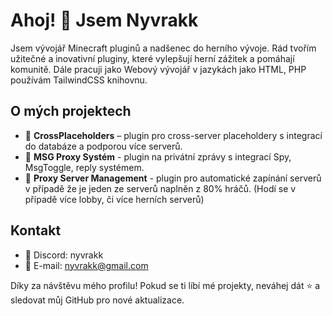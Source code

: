 # Ahoj! 👋 Jsem Nyvrakk

Jsem vývojář Minecraft pluginů a nadšenec do herního vývoje. Rád tvořím užitečné a inovativní pluginy, které vylepšují herní zážitek a pomáhají komunitě.
Dále pracuji jako Webový vývojář v jazykách jako HTML, PHP používám TailwindCSS knihovnu.

## O mých projektech

- 🔧 **CrossPlaceholders** – plugin pro cross-server placeholdery s integrací do databáze a podporou více serverů.
- 🔧 **MSG Proxy Systém** - plugin na privátní zprávy s integrací Spy, MsgToggle, reply systémem.
- 🔧 **Proxy Server Management** - plugin pro automatické zapínání serverů v případě že je jeden ze serverů naplněn z 80% hráčů. (Hodí se v případě více lobby, či více herních serverů)

## Kontakt

- 💬 Discord: nyvrakk
- 📧 E-mail: nyvrakk@gmail.com

Díky za návštěvu mého profilu! Pokud se ti líbí mé projekty, neváhej dát ⭐ a sledovat můj GitHub pro nové aktualizace.
